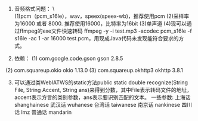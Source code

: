 1. 音频格式问题：   \ \
    (1)pcm（pcm_s16le），wav，speex(speex-wb)，推荐使用pcm
    (2)采样率为16000 或者 8000. 推荐使用16000，比特率为16bit
    (3)单声道
    (4)现可以通过ffmpeg的exe文件快速转码 ffmpeg -y -i test.mp3 -acodec pcm_s16le -f s16le -ac 1 -ar 16000 test.pcm，用现成Java代码未发现能符合要求的方式。
    
2. 依赖：
    (1) 
    <dependency>
    <groupId>com.google.code.gson</groupId>
    <artifactId>gson</artifactId>
    <version>2.8.5</version>
</dependency>
    (2)
    <dependency>
    <groupId>com.squareup.okio</groupId>
    <artifactId>okio</artifactId>
    <version>1.13.0</version>
</dependency>
    (3)
    <dependency>
    <groupId>com.squareup.okhttp3</groupId>
    <artifactId>okhttp</artifactId>
    <version>3.8.1</version>
</dependency>

3. 可以通过类WebIATWS的static方法public static double recognize(String File, String Accent, String ans)来得到分数，其中File表示转码文件的地址，accent表示方言的类别参数，ans表示要识别匹配的文本。
   一些参数:
   上海话  shanghainese    武汉话  wuhanese    台湾话  taiwanese
   南京话  nankinese       四川话  lmz         普通话  mandarin
